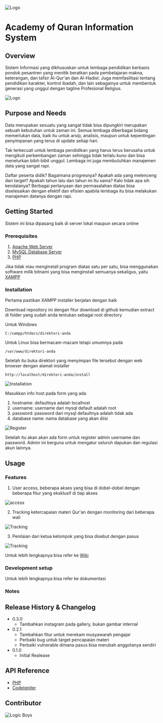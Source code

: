 ![Logo](media/logo.png)
# Academy of Quran Information System
## Overview
Sistem Informasi yang dikhususkan untuk lembaga pendidikan berbasis pondok pesantren yang menitik beratkan pada pembelajaran makna, keterangan, dan tafsir Al-Qur'an dan Al-Hadist. Juga memfasilitasi tentang pendidikan karakter, kontrol ibadah, dan lain sebagainya untuk membentuk generasi yang unggul dengan tagline Profesional Religius.

![Logo](media/ResponsiveWebPresentation-01.jpg)

## Purpose and Needs
Data merupakan sesuatu yang sangat tidak bisa dipungkiri merupakan sebuah kebutuhan untuk zaman ini. Semua lembaga diberbagai bidang memerlukan data, baik itu untuk arsip, analisis, maupun untuk kepentingan penyimpanan yang terus di update setiap hari.

Tak terkecuali untuk lembaga pendidikan yang harus terus berusaha untuk mengikuti perkembangan zaman sehingga tidak terlalu kuno dan bisa menelurkan bibit-bibit unggul. Lembaga ini juga membutuhkan manajemen data yang sangat rapi.

Daftar peserta didik? Bagaimana progresnya? Apakah ada yang melenceng dari target? Apakah tahun lalu dan tahun ini itu sama? Kalo tidak apa sih kendalanya?
Berbagai pertanyaan dan permasalahan diatas bisa diselesaikan dengan efektif dan efisien apabila lembaga itu bisa melakukan manajemen datanya dengan rapi.
## Getting Started
Sistem ini bisa dipasang baik di server lokal maupun secara online
### Prerequisites
1. [Apache Web Server](https://httpd.apache.org/download.cgi)
2. [MySQL Database Server](https://dev.mysql.com/downloads/installer)
3. [PHP](http://php.net/manual/en/install.general.php)

Jika tidak mau menginstall program diatas satu per satu, bisa menggunakan software milik bitnami yang bisa menginstall semuanya sekaligus, yaitu [XAMPP](https://www.apachefriends.org/index.html)
### Installation
Pertama pastikan XAMPP installer berjalan dengan baik

Download repository ini dengan fitur download di github kemudian extract di folder yang sudah anda tentukan sebagai root directory

Untuk Windows
```
C:/xampp/htdocs/direktori-anda
```
Untuk Linux bisa bermacam-macam tetapi umumnya pada
```
/var/www/direktori-anda
```
Setelah itu buka direktori yang menyimpan file tersebut dengan web browser dengan alamat installer
```
http://localhost/direktori-anda/install
```
![Installation](media/Install.png)

Masukkan info host pada form yang ada
1. hostname: defaultnya adalah localhost
2. username: username dari mysql default adalah root
3. password: password dari mysql defaultnya adalah tidak ada
4. database name: nama database yang akan diisi

![Register](media/Register.png)

Setelah itu akan akan ada form untuk register admin username dan password. Admin ini berguna untuk mengatur seluruh dapukan dan regulasi akun lainnya.
## Usage
### Features
1. User access, beberapa akses yang bisa di dobel-dobel dengan beberapa fitur yang eksklusif di tiap akses

![access](media/UserAccess.png)

2. Tracking ketercapaian materi Qur'an dengan monitoring dari beberapa wali

![Tracking](media/MateriAl-Quran.png)

3. Penilaian dari ketua kelompok yang bisa disebut dengan pasus

![Tracking](media/Penilaianpasus.png)

Untuk lebih lengkapnya bisa refer ke [Wiki]()

### Development setup
Untuk lebih lengkapnya bisa refer ke dokumentasi
### Notes

## Release History & Changelog
* 0.3.0
	* Tambahkan instagram pada gallery, bukan gambar internal
* 0.2.1
  * Tambahkan fitur untuk merekam musyawarah pengajar
  * Perbaiki bug untuk target pencapaian materi
  * Perbaiki vulnerable dimana pasus bisa merubah anggotanya sendiri
* 0.1.0
  * Initial Realease

## API Reference

* [PHP](http://php.net/manual/en/getting-started.php)
* [CodeIgniter](https://www.codeigniter.com/user_guide/)

## Contributor

![Logic Boys](https://www.codewars.com/users/LoGic-b0ys/badges/small)